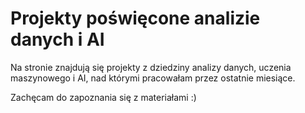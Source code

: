 # Projekty poświęcone analizie danych i AI

Na stronie znajdują się projekty z dziedziny analizy danych, uczenia maszynowego i AI, nad którymi pracowałam przez ostatnie miesiące. 

Zachęcam do zapoznania się z materiałami :)